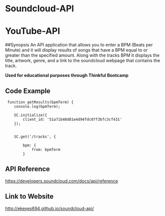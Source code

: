 # Soundcloud-API

# YouTube-API

##Synopsis
An API application that allows you to enter a BPM (Beats per Minute) and it will display results of songs that have
a BPM equal to or greater than the specified amount. Along with the tracks BPM it displays the title, artwork, genre,
and a link to the soundcloud webpage that contains the track.

**Used for educational purposes through Thinkful Bootcamp**

## Code Example

     function getResults(bpmTerm) {
        console.log(bpmTerm);

        SC.initialize({
            client_id: '51a71b48d81e4d94fdc07f3bfc3cf431'
        });


        SC.get('/tracks', {

            bpm: {
                from: bpmTerm
            } 


## API Reference

https://developers.soundcloud.com/docs/api/reference

## Link to Website

http://ekeyes694.github.io/soundcloud-api/

